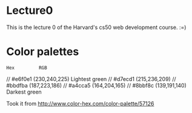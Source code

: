 # Lecture0
This is the lecture 0 of the Harvard's cs50 web development course. :=)
# Color palettes
    Hex	        RGB
// #e6f0e1	(230,240,225) Lightest green
// #d7ecd1	(215,236,209) 
// #bbdfba	(187,223,186)
// #a4cca5	(164,204,165)
// #8bbf8c	(139,191,140) Darkest green

Took it from http://www.color-hex.com/color-palette/57126